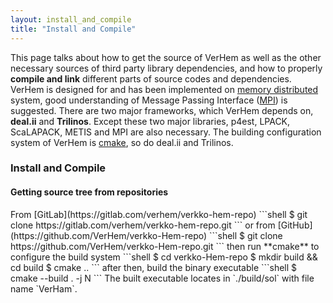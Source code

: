 ```yaml
---
layout: install_and_compile
title: "Install and Compile"
---
```


This page talks about how to get the source of VerHem as well as the other necessary sources of third party library dependencies, and how to properly **compile and link** different parts of source codes and dependencies. VerHem is designed for and has been implemented on [memory distributed](https://en.wikipedia.org/wiki/Distributed_memory) system, good understanding of Message Passing Interface ([MPI](https://en.wikipedia.org/wiki/Message_Passing_Interface)) is suggested. There are two major frameworks, which VerHem depends on, **deal.ii** and **Trilinos**. Except these two major libraries, p4est, LPACK, ScaLAPACK, METIS and MPI are also necessary. The building configuration system of VerHem is [cmake](https://cmake.org/), so do deal.ii and Trilinos. 

<h3 class="fw-bold border-bottom pb-3 mb-5">Install and Compile</h3>

<h4 class="border-bottom pb-3 mb-5">Getting source tree from repositories</h4>
From [GitLab](https://gitlab.com/verhem/verkko-hem-repo)
```shell
$ git clone https://gitlab.com/verhem/verkko-hem-repo.git
```
or from [GitHub](https://github.com/VerHem/verkko-Hem-repo)
```shell
$ git clone https://github.com/VerHem/verkko-Hem-repo.git
```
then run **cmake** to configure the build system
```shell
$ cd verkko-Hem-repo
$ mkdir build && cd build
$ cmake ..
```
after then, build the binary executable 
```shell
$ cmake --build . -j N
```
The built executable locates in `./build/sol` with file name `VerHam`.